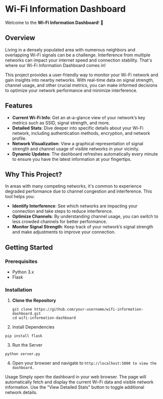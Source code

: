 # Wi-Fi Information Dashboard

Welcome to the **Wi-Fi Information Dashboard**! 🎉

## Overview

Living in a densely populated area with numerous neighbors and overlapping Wi-Fi signals can be a challenge. Interference from multiple networks can impact your internet speed and connection stability. That's where our Wi-Fi Information Dashboard comes in!

This project provides a user-friendly way to monitor your Wi-Fi network and gain insights into nearby networks. With real-time data on signal strength, channel usage, and other crucial metrics, you can make informed decisions to optimize your network performance and minimize interference.

## Features

- **Current Wi-Fi Info**: Get an at-a-glance view of your network’s key metrics such as SSID, signal strength, and more.
- **Detailed Stats**: Dive deeper into specific details about your Wi-Fi network, including authentication methods, encryption, and network profile.
- **Network Visualization**: View a graphical representation of signal strength and channel usage of visible networks in your vicinity.
- **Dynamic Updates**: The dashboard refreshes automatically every minute to ensure you have the latest information at your fingertips.

## Why This Project?

In areas with many competing networks, it's common to experience degraded performance due to channel congestion and interference. This tool helps you:
- **Identify Interference**: See which networks are impacting your connection and take steps to reduce interference.
- **Optimize Channels**: By understanding channel usage, you can switch to less crowded channels for better performance.
- **Monitor Signal Strength**: Keep track of your network’s signal strength and make adjustments to improve your connection.

## Getting Started

### Prerequisites

- Python 3.x
- Flask

### Installation

1. **Clone the Repository**
   ```
   git clone https://github.com/your-username/wifi-information-dashboard.git
   cd wifi-information-dashboard
   ```

2. Install Dependencies

```pip install flask```

3. Run the Server

```
python server.py
```

4. Open your browser and navigate to ```http://localhost:5000 to view the dashboard.```

Usage
Simply open the dashboard in your web browser. The page will automatically fetch and display the current Wi-Fi data and visible network information. Use the "View Detailed Stats" button to toggle additional network details.
